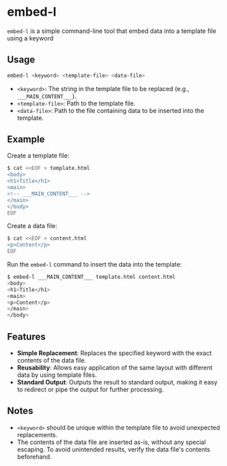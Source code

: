 # embed-l

`embed-l` is a simple command-line tool that embed data into a template file using a keyword

## Usage

```sh
embed-l <keyword> <template-file> <data-file>
```

- `<keyword>`: The string in the template file to be replaced (e.g., `___MAIN_CONTENT___`).
- `<template-file>`: Path to the template file.
- `<data-file>`: Path to the file containing data to be inserted into the template.


## Example

Create a template file:

```sh
$ cat <<EOF > template.html
<body>
<h1>Title</h1>
<main>
<!-- ___MAIN_CONTENT___ -->
</main>
</body>
EOF
```

Create a data file:

```sh
$ cat <<EOF > content.html
<p>Content</p>
EOF
```

Run the `embed-l` command to insert the data into the template:

```sh
$ embed-l ___MAIN_CONTENT___ template.html content.html
<body>
<h1>Title</h1>
<main>
<p>Content</p>
</main>
</body>
```


## Features

- **Simple Replacement**: Replaces the specified keyword with the exact contents of the data file.
- **Reusability**: Allows easy application of the same layout with different data by using template files.
- **Standard Output**: Outputs the result to standard output, making it easy to redirect or pipe the output for further processing.


## Notes

- `<keyword>` should be unique within the template file to avoid unexpected replacements.
- The contents of the data file are inserted as-is, without any special escaping. To avoid unintended results, verify the data file's contents beforehand.
